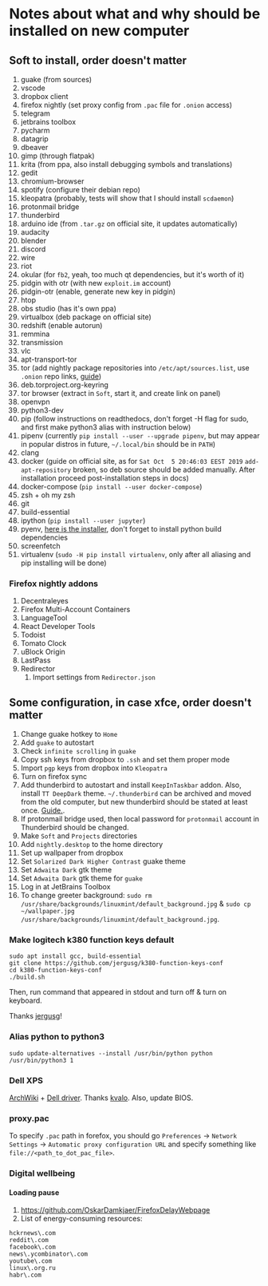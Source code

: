 # Notes about what and why should be installed on new computer

## Soft to install, order doesn't matter

1) guake (from sources)
2) vscode
3) dropbox client
4) firefox nightly (set proxy config from `.pac` file for `.onion` access)
5) telegram
6) jetbrains toolbox
7) pycharm
8) datagrip
9) dbeaver
10) gimp (through flatpak)
11) krita (from ppa, also install debugging symbols and translations)
12) gedit
13) chromium-browser
14) spotify (configure their debian repo)
15) kleopatra (probably, tests will show that I should install `scdaemon`)
16) protonmail bridge
17) thunderbird
18) arduino ide (from `.tar.gz` on official site, it updates automatically)
19) audacity
20) blender
21) discord
22) wire
23) riot
24) okular (for `fb2`, yeah, too much qt dependencies, but it's worth of it)
25) pidgin with otr (with new `exploit.im` account)
26) pidgin-otr (enable, generate new key in pidgin)
27) htop
28) obs studio (has it's own ppa)
29) virtualbox (deb package on official site)
30) redshift (enable autorun)
31) remmina
32) transmission
33) vlc
34) apt-transport-tor
35) tor (add nightly package repositories into `/etc/apt/sources.list`, use `.onion` repo links, [guide](https://2019.www.torproject.org/docs/debian.html.en#apt-over-tor))
36) deb.torproject.org-keyring
37) tor browser (extract in `Soft`, start it, and create link on panel)
38) openvpn
39) python3-dev
40) pip (follow instructions on readthedocs, don't forget -H flag for sudo, and first make python3 alias with instruction below)
41) pipenv (currently `pip install --user --upgrade pipenv`, but may appear in popular distros in future, `~/.local/bin` should be in `PATH`)
42) clang
43) docker (guide on official site, as for `Sat Oct  5 20:46:03 EEST 2019` `add-apt-repository` broken, so deb source should be added manually. After installation proceed post-installation steps in docs)
44) docker-compose (`pip install --user docker-compose`)
45) zsh + oh my zsh
46) git
47) build-essential
48) ipython (`pip install --user jupyter`)
49) pyenv,  [here is the installer](https://github.com/pyenv/pyenv-installer), don't forget to install python build dependencies
50) screenfetch
51) virtualenv (`sudo -H pip install virtualenv`, only after all aliasing and pip installing will be done)


### Firefox nightly addons
1) Decentraleyes
2) Firefox Multi-Account Containers
3) LanguageTool
4) React Developer Tools
5) Todoist
6) Tomato Clock
7) uBlock Origin
8) LastPass
9) Redirector
    1) Import settings from `Redirector.json`

## Some configuration, in case xfce, order doesn't matter

1) Change guake hotkey to `Home`
2) Add `guake` to autostart
3) Check `infinite scrolling` in `guake`
4) Copy ssh keys from dropbox to `.ssh` and set them proper mode
5) Import `pgp` keys from dropbox into `Kleopatra`
6) Turn on firefox sync
7) Add thunderbird to autostart and install `KeepInTaskbar` addon. Also, install `TT DeepDark` theme. `~/.thunderbird` can be archived and moved from the old computer, but new thunderbird should be stated at least once. [Guide.](https://support.mozilla.org/en-US/kb/moving-thunderbird-data-to-a-new-computer).
8) If protonmail bridge used, then local password for `protonmail` account in Thunderbird should be changed.
9) Make `Soft` and `Projects` directories
10) Add `nightly.desktop` to the home directory
11) Set up wallpaper from dropbox
12) Set `Solarized Dark Higher Contrast` guake theme
13) Set `Adwaita Dark` gtk theme
14) Set `Adwaita Dark` gtk theme for `guake`
15) Log in at JetBrains Toolbox
16) To change greeter background: `sudo rm /usr/share/backgrounds/linuxmint/default_background.jpg` & `sudo cp ~/wallpaper.jpg /usr/share/backgrounds/linuxmint/default_background.jpg`.

### Make logitech k380 function keys default

```shell script
sudo apt install gcc, build-essential
git clone https://github.com/jergusg/k380-function-keys-conf
cd k380-function-keys-conf
./build.sh
```

Then, run command that appeared in stdout and turn off & turn on keyboard.

Thanks [jergusg](https://github.com/jergusg)!

### Alias python to python3

```shell script
sudo update-alternatives --install /usr/bin/python python /usr/bin/python3 1
```

### Dell XPS

[ArchWiki](https://wiki.archlinux.org/index.php/Dell_XPS_13_(9360)#Wireless) + [Dell driver](https://github.com/kvalo/ath10k-firmware). Thanks [kvalo](https://github.com/kvalo).
Also, update BIOS.


### proxy.pac

To specify `.pac` path in forefox, you should go `Preferences` -> `Network Settings` -> `Automatic proxy configuration URL`
and specify something like `file://<path_to_dot_pac_file>`.


### Digital wellbeing

#### Loading pause
1) https://github.com/OskarDamkjaer/FirefoxDelayWebpage
2) List of energy-consuming resources:
```
hckrnews\.com
reddit\.com
facebook\.com
news\.ycombinator\.com
youtube\.com
linux\.org.ru
habr\.com
```